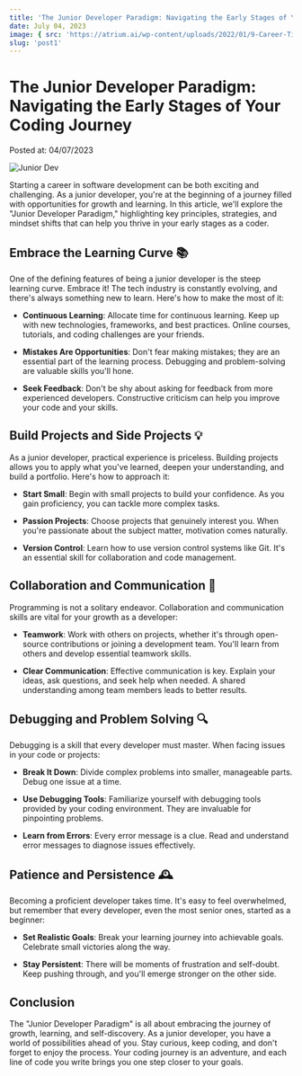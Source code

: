 ```yaml
---
title: 'The Junior Developer Paradigm: Navigating the Early Stages of Your Coding Journey'
date: July 04, 2023
image: { src: 'https://atrium.ai/wp-content/uploads/2022/01/9-Career-Tips-For-A-Junior-Developer.jpg', alt: 'Junior Dev' }
slug: 'post1'
---
```


<h1 class="post-title">
The Junior Developer Paradigm: <br>
Navigating the Early Stages of Your Coding Journey</h1>
<p class="post-date">Posted at: 04/07/2023</p>

<img class="post-img" src="https://atrium.ai/wp-content/uploads/2022/01/9-Career-Tips-For-A-Junior-Developer.jpg" alt="Junior Dev" />

Starting a career in software development can be both exciting and challenging. As a junior developer, you're at the beginning of a journey filled with opportunities for growth and learning. In this article, we'll explore the "Junior Developer Paradigm," highlighting key principles, strategies, and mindset shifts that can help you thrive in your early stages as a coder.

## Embrace the Learning Curve <span>📚</span>

One of the defining features of being a junior developer is the steep learning curve. Embrace it! The tech industry is constantly evolving, and there's always something new to learn. Here's how to make the most of it:

- **Continuous Learning**: Allocate time for continuous learning. Keep up with new technologies, frameworks, and best practices. Online courses, tutorials, and coding challenges are your friends.

- **Mistakes Are Opportunities**: Don't fear making mistakes; they are an essential part of the learning process. Debugging and problem-solving are valuable skills you'll hone.

- **Seek Feedback**: Don't be shy about asking for feedback from more experienced developers. Constructive criticism can help you improve your code and your skills.

## Build Projects and Side Projects <span>💡</span>

As a junior developer, practical experience is priceless. Building projects allows you to apply what you've learned, deepen your understanding, and build a portfolio. Here's how to approach it:

- **Start Small**: Begin with small projects to build your confidence. As you gain proficiency, you can tackle more complex tasks.

- **Passion Projects**: Choose projects that genuinely interest you. When you're passionate about the subject matter, motivation comes naturally.

- **Version Control**: Learn how to use version control systems like Git. It's an essential skill for collaboration and code management.

## Collaboration and Communication <span>🤝</span>

Programming is not a solitary endeavor. Collaboration and communication skills are vital for your growth as a developer:

- **Teamwork**: Work with others on projects, whether it's through open-source contributions or joining a development team. You'll learn from others and develop essential teamwork skills.

- **Clear Communication**: Effective communication is key. Explain your ideas, ask questions, and seek help when needed. A shared understanding among team members leads to better results.

## Debugging and Problem Solving <span>🔍</span>

Debugging is a skill that every developer must master. When facing issues in your code or projects:

- **Break It Down**: Divide complex problems into smaller, manageable parts. Debug one issue at a time.

- **Use Debugging Tools**: Familiarize yourself with debugging tools provided by your coding environment. They are invaluable for pinpointing problems.

- **Learn from Errors**: Every error message is a clue. Read and understand error messages to diagnose issues effectively.

## Patience and Persistence <span>🕰️</span>

Becoming a proficient developer takes time. It's easy to feel overwhelmed, but remember that every developer, even the most senior ones, started as a beginner:

- **Set Realistic Goals**: Break your learning journey into achievable goals. Celebrate small victories along the way.

- **Stay Persistent**: There will be moments of frustration and self-doubt. Keep pushing through, and you'll emerge stronger on the other side.

## Conclusion

The "Junior Developer Paradigm" is all about embracing the journey of growth, learning, and self-discovery. As a junior developer, you have a world of possibilities ahead of you. Stay curious, keep coding, and don't forget to enjoy the process. Your coding journey is an adventure, and each line of code you write brings you one step closer to your goals.

